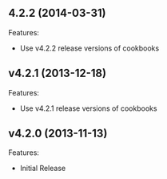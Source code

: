## 4.2.2 (2014-03-31)

Features:

  - Use v4.2.2 release versions of cookbooks

## v4.2.1 (2013-12-18)

Features:

  - Use v4.2.1 release versions of cookbooks

## v4.2.0 (2013-11-13)

Features:

  - Initial Release
